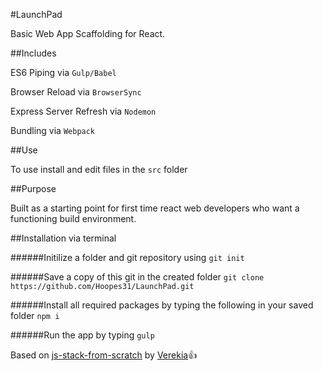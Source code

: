 #LaunchPad

Basic Web App Scaffolding for React.

##Includes

ES6 Piping via `Gulp/Babel`


Browser Reload via `BrowserSync`


Express Server Refresh via `Nodemon`


Bundling via `Webpack`

##Use

To use install and edit files in the `src` folder

##Purpose

Built as a starting point for first time react web developers who want a functioning build environment. 

##Installation via terminal

######Initilize a folder and git repository using
`git init`

######Save a copy of this git in the created folder
`git clone https://github.com/Hoopes31/LaunchPad.git`

######Install all required packages by typing the following in your saved folder 
`npm i`

######Run the app by typing 
`gulp`

Based on [js-stack-from-scratch](https://github.com/verekia/js-stack-from-scratch) by [Verekia](https://github.com/verekia):+1:
